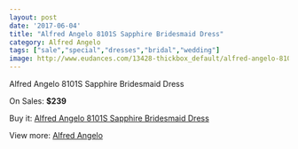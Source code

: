 ```yaml
---
layout: post
date: '2017-06-04'
title: "Alfred Angelo 8101S Sapphire Bridesmaid Dress"
category: Alfred Angelo
tags: ["sale","special","dresses","bridal","wedding"]
image: http://www.eudances.com/13428-thickbox_default/alfred-angelo-8101s-sapphire-bridesmaid-dress.jpg
---
```

Alfred Angelo 8101S Sapphire Bridesmaid Dress

On Sales: **$239**
<a href="https://www.eudances.com/en/alfred-angelo/4056-alfred-angelo-8101s-sapphire-bridesmaid-dress.html"><amp-img layout="responsive" width="600" height="600" src="//www.eudances.com/13428-thickbox_default/alfred-angelo-8101s-sapphire-bridesmaid-dress.jpg" alt="Alfred Angelo 8101S Sapphire Bridesmaid Dress 0" /></a>
<a href="https://www.eudances.com/en/alfred-angelo/4056-alfred-angelo-8101s-sapphire-bridesmaid-dress.html"><amp-img layout="responsive" width="600" height="600" src="//www.eudances.com/13432-thickbox_default/alfred-angelo-8101s-sapphire-bridesmaid-dress.jpg" alt="Alfred Angelo 8101S Sapphire Bridesmaid Dress 1" /></a>
<a href="https://www.eudances.com/en/alfred-angelo/4056-alfred-angelo-8101s-sapphire-bridesmaid-dress.html"><amp-img layout="responsive" width="600" height="600" src="//www.eudances.com/13431-thickbox_default/alfred-angelo-8101s-sapphire-bridesmaid-dress.jpg" alt="Alfred Angelo 8101S Sapphire Bridesmaid Dress 2" /></a>
<a href="https://www.eudances.com/en/alfred-angelo/4056-alfred-angelo-8101s-sapphire-bridesmaid-dress.html"><amp-img layout="responsive" width="600" height="600" src="//www.eudances.com/13430-thickbox_default/alfred-angelo-8101s-sapphire-bridesmaid-dress.jpg" alt="Alfred Angelo 8101S Sapphire Bridesmaid Dress 3" /></a>
<a href="https://www.eudances.com/en/alfred-angelo/4056-alfred-angelo-8101s-sapphire-bridesmaid-dress.html"><amp-img layout="responsive" width="600" height="600" src="//www.eudances.com/13429-thickbox_default/alfred-angelo-8101s-sapphire-bridesmaid-dress.jpg" alt="Alfred Angelo 8101S Sapphire Bridesmaid Dress 4" /></a>

Buy it: [Alfred Angelo 8101S Sapphire Bridesmaid Dress](https://www.eudances.com/en/alfred-angelo/4056-alfred-angelo-8101s-sapphire-bridesmaid-dress.html "Alfred Angelo 8101S Sapphire Bridesmaid Dress")

View more: [Alfred Angelo](https://www.eudances.com/en/51-alfred-angelo "Alfred Angelo")